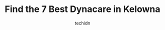 ---
layout: ampstory
image: https://i0.wp.com/www.auto.or.id/wp-content/uploads/2023/06/covid-19-testing-clinic-kelowna-0-kelowna-1686325479.jpeg?resize=640,853
author: techidn
featured: false
description: Kelowna, British Columbia, Canada is a haven for Dynacare enthusiasts, boasting an impressive array of 7 top-notch establishments. Whether youre a seasoned connoisseur or simply curious to 
title: Find the 7 Best Dynacare in Kelowna
cover:
   title: Find the 7 Best Dynacare in Kelowna
   subtitle: AUTO.OR.ID
   background: https://www.auto.or.id/wp-content/uploads/2023/06/covid-19-testing-clinic-kelowna-0-kelowna-1686325479.jpeg

pages: 
 - layout: thirds
   top: <h1>#1 Valley Medical Laboratories</h1>
   bottom: "<p>Forced to wait outside in line at the front doors untill waved in despite no covid protocol nor required masks while there is a large capacity waiting room. The nurse too</p>"
   background: https://www.auto.or.id/wp-content/uploads/2023/06/covid-19-testing-clinic-kelowna-1-kelowna-1686325480.jpeg
   backgroundblur: true
 - layout: thirds
   top: <h1>#2 Okanagan Clinical Laboratories - Somerset Plaza</h1>
   bottom: "<p>2504 Skaha Lake Rd Suite 108, Penticton, BC V2A 6G1, Canada</p>"
   background: https://www.auto.or.id/wp-content/uploads/2023/06/covid-19-testing-clinic-kelowna-2-kelowna-1686325481.jpeg
   cta:
      link: https://www.auto.or.id/find-the-7-best-dynacare-in-kelowna/
      text: Find the 7 Best Dynacare in Kelowna
 - layout: thirds
   top: <h1>#3 Valley Medical Laboratories</h1>
   bottom: "<p>1835 Gordon Dr #114, Kelowna, BC V1Y 3H4, Canada</p>"
   background: https://images.unsplash.com/photo-1532581140115-3e355d1ed1de?ixlib=rb-4.0.3&ixid=MnwxMjA3fDB8MHxwaG90by1wYWdlfHx8fGVufDB8fHx8&auto=format&fit=crop&w=640&h=853&q=80
   cta:
      link: https://www.auto.or.id/find-the-7-best-dynacare-in-kelowna/
      text: Find the 7 Best Dynacare in Kelowna
 - layout: thirds
   top: <h1>#4 Valley Medical Laboratories</h1>
   bottom: "<p>5500 Clements Cres #26, Peachland, BC V0H 1X5, Canada</p>"
   background: https://images.unsplash.com/photo-1563059999-9bcd13ce672d?ixlib=rb-4.0.3&ixid=MnwxMjA3fDB8MHxwaG90by1wYWdlfHx8fGVufDB8fHx8&auto=format&fit=crop&w=640&h=853&q=80
   cta:
      link: https://www.auto.or.id/find-the-7-best-dynacare-in-kelowna/
      text: Find the 7 Best Dynacare in Kelowna
 - layout: thirds
   top: <h1>#5 COVID-19 Testing Clinic-Kelowna</h1>
   bottom: "<p>2180 Ethel St, Kelowna, BC V1Y 3A1, Canada</p>"
   background: https://images.unsplash.com/photo-1636325780109-2d154603a3a7?ixlib=rb-4.0.3&ixid=MnwxMjA3fDB8MHxwaG90by1wYWdlfHx8fGVufDB8fHx8&auto=format&fit=crop&w=640&h=853&q=80
   cta:
      link: https://www.auto.or.id/find-the-7-best-dynacare-in-kelowna/
      text: Find the 7 Best Dynacare in Kelowna
 - layout: thirds
   top: <h1>#6 Kelowna Medical Imaging</h1>
   bottom: "<p>3330 Richter St #101, Kelowna, BC V1W 4V5, Canada</p>"
   background: https://images.unsplash.com/photo-1530675706010-bc677ce30ab6?ixlib=rb-4.0.3&ixid=MnwxMjA3fDB8MHxwaG90by1wYWdlfHx8fGVufDB8fHx8&auto=format&fit=crop&w=640&h=853&q=80
   cta:
      link: https://www.auto.or.id/find-the-7-best-dynacare-in-kelowna/
      text: Find the 7 Best Dynacare in Kelowna
 - layout: thirds
   top: <h1>#7 Valley Medical Laboratories - Main Downtown</h1>
   bottom: "<p>537 Leon Ave Unit 105, Kelowna, BC V1Y 6J5, Canada</p>"
   background: https://images.unsplash.com/photo-1567449394863-577a4311b51c?ixlib=rb-4.0.3&ixid=MnwxMjA3fDB8MHxwaG90by1wYWdlfHx8fGVufDB8fHx8&auto=format&fit=crop&w=640&h=853&q=80
   cta:
      link: https://www.auto.or.id/find-the-7-best-dynacare-in-kelowna/
      text: Find the 7 Best Dynacare in Kelowna
 - layout: thirds
   middle: Continue reading...
   background: https://images.unsplash.com/photo-1541443131876-44b03de101c5?ixlib=rb-4.0.3&ixid=MnwxMjA3fDB8MHxwaG90by1wYWdlfHx8fGVufDB8fHx8&auto=format&fit=crop&w=640&h=853&q=80
   cta:
      link: https://www.auto.or.id/find-the-7-best-dynacare-in-kelowna/
      text: Find the 7 Best Dynacare in Kelowna

---
